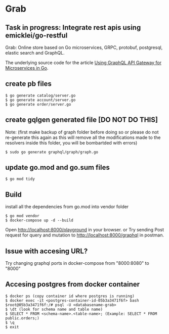 # Grab

## Task in progress: Integrate rest apis using emicklei/go-restful

Grab: Online store based on Go microservices, GRPC, protobuf, postgresql, elastic search and GraphQL.

The underlying source code for the article [Using GraphQL API Gateway for Microservices in Go](https://outcrawl.com/go-graphql-gateway-microservices).

## create pb files
```
$ go generate catalog/server.go
$ go generate account/server.go
$ go generate order/server.go
```

## create gqlgen generated file [DO NOT DO THIS]
Note: (first make backup of graph folder before doing so or please do not re-generate this again as this will remove all the modifications made to the resolvers inside this folder, you will be bombartded with errors)
```
$ sudo go generate graphql/graph/graph.go
```

## update go.mod and go.sum files
```
$ go mod tidy
```

## Build
install all the dependencies from go.mod into vendor folder
```
$ go mod vendor
$ docker-compose up -d --build
```

Open <http://localhost:8000/playground> in your browser.
                            or
Try sending Post request for query and mutation to <http://localhost:8000/graphql> in postman.

## Issue with accesing URL?
Try changing graphql ports in docker-compose from "8000:8080" to "8000"

## Accesing postgres from docker container

```
$ docker ps (copy container id where postgres is running)
$ docker exec -it <postgres-container-id-05b3a3471f6f> bash
$root@05b3a3471f6f:/# psql -U <databasename-grab>
$ \dt (look for schema name and table name)
$ SELECT * FROM <schema-name>.<table-name>; (Example: SELECT * FROM public.orders;)
$ \q
$ exit
```
